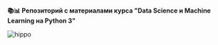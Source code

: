 <b>📚📊 Репозиторий с материалами курса "Data Science и Machine Learning на Python 3"</b>

![hippo](https://media.giphy.com/media/3o6MbrACMlFCny8zmw/giphy.gif)
